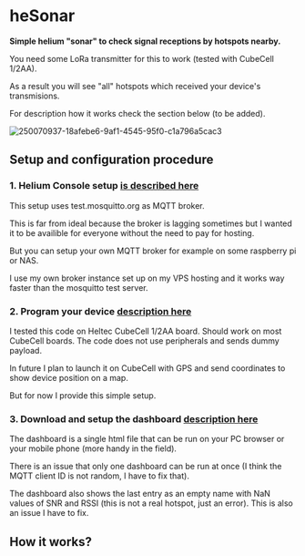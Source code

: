 # heSonar
**Simple helium "sonar" to check signal receptions by hotspots nearby.**

You need some LoRa transmitter for this to work (tested with CubeCell 1/2AA).

As a result you will see "all" hotspots which received your device's transmisions.

For description how it works check the section below (to be added).


![250070937-18afebe6-9af1-4545-95f0-c1a796a5cac3](https://github.com/cr3you/heSonar/assets/73391409/1d13c011-044a-40fe-b40c-95294223c178)


## Setup and configuration procedure

### 1. Helium Console setup [is described here](./helium-console-setup/README.md)
This setup uses test.mosquitto.org as MQTT broker.

This is far from ideal because the broker is lagging sometimes but I wanted it to be availible for everyone without the need to pay for hosting.

But you can setup your own MQTT broker for example on some raspberry pi or NAS. 

I use my own broker instance set up on my VPS hosting and it works way faster than the mosquitto test server.


### 2. Program your device [description here](./arduino/README.md)
I tested this code on Heltec CubeCell 1/2AA board. Should work on most CubeCell boards.
The code does not use peripherals and sends dummy payload.

In future I plan to launch it on CubeCell with GPS and send coordinates to show device position on a map.

But for now I provide this simple setup.


### 3. Download and setup the dashboard [description here](./dashboard/README.md)
The dashboard is a single html file that can be run on your PC browser or your mobile phone (more handy in the field).

There is an issue that only one dashboard can be run at once (I think the MQTT client ID is not random, I have to fix that).

The dashboard also shows the last entry as an empty name with NaN values of SNR and RSSI (this is not a real hotspot, just an error). This is also an issue I have to fix. 

## How it works?

